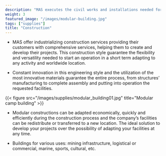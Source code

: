 ```yaml
---
description: "MAS executes the civil works and installations needed for your project, as well as reinforcement and rehabilitation works."
weight: 3
featured_image: "/images/modular-building.jpg"
tags: ["supplies"]
title: "Construction"
---
```

- MAS offer industrializing construction services providing their customers with comprehensive services, helping them to create and develop their projects. This construction style guarantee the flexibility and versatility needed to start an operation in a short term adapting to any activity and worldwide location.

- Constant innovation in this engineering style and the utilization of the most innovative materials guarantee the entire process, from structures’ manufacturing to complete assembly and putting into operation the requested facilities.

{{< figure src="/images/supplies/modular_building01.jpg" title="Modular camp building" >}}

- Modular constructions can be adapted economically, quickly and efficiently during the construction process and the company’s facilities can be redistribute or transferred to a new location. The ideal solution to develop your projects over the possibility of adapting your facilities at any time.

- Buildings for various uses: mining infrastructure, logistical or commercial, marine, sports, cultural, etc.
